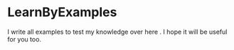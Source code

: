 # LearnByExamples

I write all examples to test my knowledge over here . I hope it will
be useful for you too.
